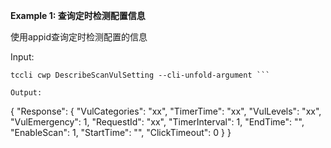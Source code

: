 **Example 1: 查询定时检测配置信息**

使用appid查询定时检测配置的信息

Input: 

```
tccli cwp DescribeScanVulSetting --cli-unfold-argument ```

Output: 
```
{
    "Response": {
        "VulCategories": "xx",
        "TimerTime": "xx",
        "VulLevels": "xx",
        "VulEmergency": 1,
        "RequestId": "xx",
        "TimerInterval": 1,
        "EndTime": "",
        "EnableScan": 1,
        "StartTime": "",
        "ClickTimeout": 0
    }
}
```

